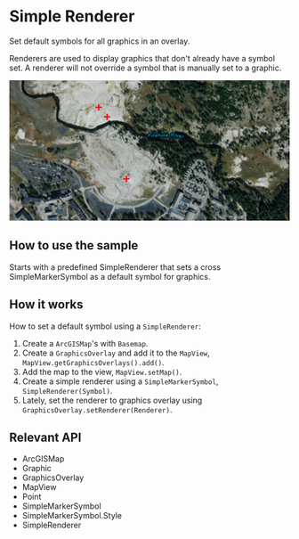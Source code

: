 # Simple Renderer

Set default symbols for all graphics in an overlay.

Renderers are used to display graphics that don't already have a symbol set. A renderer will not override a symbol
that is manually set to a graphic.

![](SimpleRenderer.png)

## How to use the sample

Starts with a predefined SimpleRenderer that sets a cross SimpleMarkerSymbol as a default symbol for graphics.

## How it works

How to set a default symbol using a `SimpleRenderer`:

1.  Create a `ArcGISMap`'s with `Basemap`.
2.  Create a `GraphicsOverlay` and add it to the `MapView`, `MapView.getGraphicsOverlays().add()`.
3.  Add the map to the view, `MapView.setMap()`.
4.  Create a simple renderer using a `SimpleMarkerSymbol`, `SimpleRenderer(Symbol)`.
5.  Lately, set the renderer to graphics overlay using `GraphicsOverlay.setRenderer(Renderer)`.

## Relevant API

*   ArcGISMap
*   Graphic
*   GraphicsOverlay
*   MapView
*   Point
*   SimpleMarkerSymbol
*   SimpleMarkerSymbol.Style
*   SimpleRenderer
